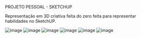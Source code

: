 PROJETO PESSOAL - SKETCHUP

Representação em 3D criativa feita do zero feita para representar habilidades no SketchUP.

![image](https://github.com/SAMARATAUIL/Projeto-pessoal/assets/162484325/15e57165-6b61-4fab-b968-8c0c5fcfdd29)
![image](https://github.com/SAMARATAUIL/Projeto-pessoal/assets/162484325/8a6bd82b-7d72-42c6-85a4-1c68924d48b9)
![image](https://github.com/SAMARATAUIL/Projeto-pessoal/assets/162484325/bfee00c2-df88-4df1-8bac-c0a3d8bb85c7)
![image](https://github.com/SAMARATAUIL/Projeto-pessoal/assets/162484325/479d79ec-92ff-40f2-a218-5526044cdd38)
![image](https://github.com/SAMARATAUIL/Projeto-pessoal/assets/162484325/d495f456-9137-44aa-878e-690ea2535b6d)
![image](https://github.com/SAMARATAUIL/Projeto-pessoal/assets/162484325/d72ee4e4-b3d3-4d73-b19c-51a1d9688ba6)
